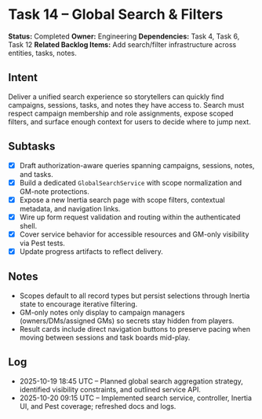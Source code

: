 # Task 14 – Global Search & Filters

**Status:** Completed
**Owner:** Engineering
**Dependencies:** Task 4, Task 6, Task 12
**Related Backlog Items:** Add search/filter infrastructure across entities, tasks, notes.

## Intent
Deliver a unified search experience so storytellers can quickly find campaigns, sessions, tasks, and notes they have access to.
Search must respect campaign membership and role assignments, expose scoped filters, and surface enough context for users to
decide where to jump next.

## Subtasks
- [x] Draft authorization-aware queries spanning campaigns, sessions, notes, and tasks.
- [x] Build a dedicated `GlobalSearchService` with scope normalization and GM-note protections.
- [x] Expose a new Inertia search page with scope filters, contextual metadata, and navigation links.
- [x] Wire up form request validation and routing within the authenticated shell.
- [x] Cover service behavior for accessible resources and GM-only visibility via Pest tests.
- [x] Update progress artifacts to reflect delivery.

## Notes
- Scopes default to all record types but persist selections through Inertia state to encourage iterative filtering.
- GM-only notes only display to campaign managers (owners/DMs/assigned GMs) so secrets stay hidden from players.
- Result cards include direct navigation buttons to preserve pacing when moving between sessions and task boards mid-play.

## Log
- 2025-10-19 18:45 UTC – Planned global search aggregation strategy, identified visibility constraints, and outlined service API.
- 2025-10-20 09:15 UTC – Implemented search service, controller, Inertia UI, and Pest coverage; refreshed docs and logs.
